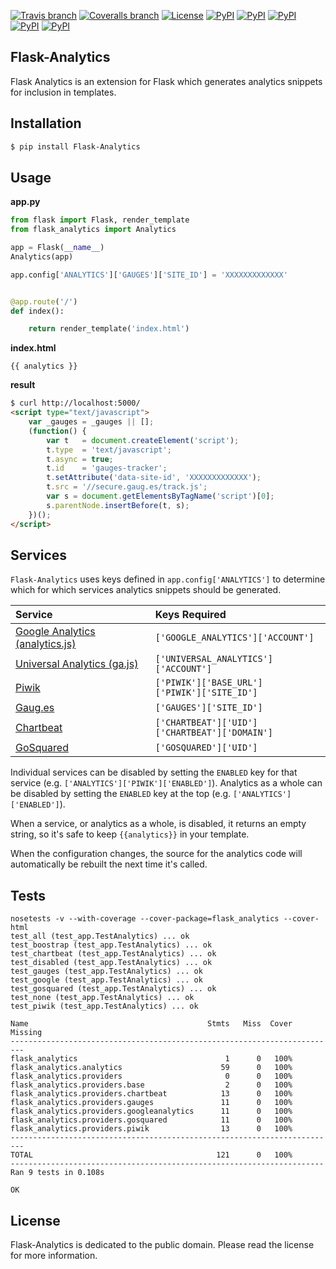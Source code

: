 [![Travis branch](https://img.shields.io/travis/citruspi/Flask-Analytics/master.svg?style=flat-square)]()
[![Coveralls branch](https://img.shields.io/coveralls/citruspi/Flask-Analytics/master.svg?style=flat-square)]()
[![License](https://img.shields.io/github/license/citruspi/Flask-Analytics.svg?style=flat-square)]()
[![PyPI](https://img.shields.io/pypi/dm/Flask-Analytics.svg?style=flat-square)]()
[![PyPI](https://img.shields.io/pypi/v/Flask-Analytics.svg?style=flat-square)]()
[![PyPI](https://img.shields.io/pypi/wheel/Flask-Analytics.svg?style=flat-square)]()
[![PyPI](https://img.shields.io/pypi/pyversions/Flask-Analytics.svg?style=flat-square)]()
[![PyPI](https://img.shields.io/pypi/status/Flask-Analytics.svg?style=flat-square)]()

## Flask-Analytics

Flask Analytics is an extension for Flask which generates analytics snippets for inclusion in templates.

## Installation

```bash
$ pip install Flask-Analytics
```

## Usage

__app.py__

```python
from flask import Flask, render_template
from flask_analytics import Analytics

app = Flask(__name__)
Analytics(app)

app.config['ANALYTICS']['GAUGES']['SITE_ID'] = 'XXXXXXXXXXXXX'


@app.route('/')
def index():

    return render_template('index.html')
```

__index.html__

```
{{ analytics }}
```

__result__

```html
$ curl http://localhost:5000/
<script type="text/javascript">
    var _gauges = _gauges || [];
    (function() {
        var t   = document.createElement('script');
        t.type  = 'text/javascript';
        t.async = true;
        t.id    = 'gauges-tracker';
        t.setAttribute('data-site-id', 'XXXXXXXXXXXXX');
        t.src = '//secure.gaug.es/track.js';
        var s = document.getElementsByTagName('script')[0];
        s.parentNode.insertBefore(t, s);
    })();
</script>
```

## Services

`Flask-Analytics` uses keys defined in `app.config['ANALYTICS']` to determine which for which services analytics snippets should be generated.

| Service | Keys Required |
|:--------|:--------------|
| [Google Analytics (analytics.js)](http://www.google.com/analytics/) | `['GOOGLE_ANALYTICS']['ACCOUNT']` |
| [Universal Analytics (ga.js) ](http://www.google.com/analytics/) | `['UNIVERSAL_ANALYTICS']['ACCOUNT']` |
| [Piwik](http://piwik.org/) | `['PIWIK']['BASE_URL']`<br>`['PIWIK']['SITE_ID']`|
| [Gaug.es](http://gaug.es/) | `['GAUGES']['SITE_ID']` |
| [Chartbeat](https://chartbeat.com) | `['CHARTBEAT']['UID']`<br>`['CHARTBEAT']['DOMAIN']` |
| [GoSquared](https://www.gosquared.com) | `['GOSQUARED']['UID']` |

Individual services can be disabled by setting the `ENABLED` key for that service (e.g. `['ANALYTICS']['PIWIK']['ENABLED']`). Analytics as a whole can be disabled by setting the `ENABLED` key at the top (e.g. `['ANALYTICS']['ENABLED']`).

When a service, or analytics as a whole, is disabled, it returns an empty string, so it's safe to keep `{{analytics}}` in your template.

When the configuration changes, the source for the analytics code will automatically be rebuilt the next time it's called.

## Tests

```
nosetests -v --with-coverage --cover-package=flask_analytics --cover-html
test_all (test_app.TestAnalytics) ... ok
test_boostrap (test_app.TestAnalytics) ... ok
test_chartbeat (test_app.TestAnalytics) ... ok
test_disabled (test_app.TestAnalytics) ... ok
test_gauges (test_app.TestAnalytics) ... ok
test_google (test_app.TestAnalytics) ... ok
test_gosquared (test_app.TestAnalytics) ... ok
test_none (test_app.TestAnalytics) ... ok
test_piwik (test_app.TestAnalytics) ... ok

Name                                        Stmts   Miss  Cover   Missing
-------------------------------------------------------------------------
flask_analytics                                 1      0   100%   
flask_analytics.analytics                      59      0   100%   
flask_analytics.providers                       0      0   100%   
flask_analytics.providers.base                  2      0   100%   
flask_analytics.providers.chartbeat            13      0   100%   
flask_analytics.providers.gauges               11      0   100%   
flask_analytics.providers.googleanalytics      11      0   100%   
flask_analytics.providers.gosquared            11      0   100%   
flask_analytics.providers.piwik                13      0   100%   
-------------------------------------------------------------------------
TOTAL                                         121      0   100%   
----------------------------------------------------------------------
Ran 9 tests in 0.108s

OK
```

## License

Flask-Analytics is dedicated to the public domain. Please read the license for
more information.
